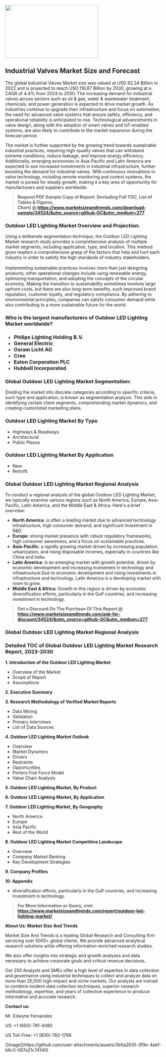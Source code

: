 <p><img class="alignnone size-medium wp-image-20088" src="https://ffe5etoiles.com/wp-content/uploads/2024/12/MST1-300x171.png" alt="" width="300" height="171" /></p><h2>Industrial Valves Market Size and Forecast</h2><p>The global Industrial Valves Market size was valued at USD 82.34 Billion in 2022 and is projected to reach USD 116.87 Billion by 2030, growing at a CAGR of 4.4% from 2024 to 2030. The increasing demand for industrial valves across sectors such as oil & gas, water & wastewater treatment, chemicals, and power generation is expected to drive market growth. As industries continue to upgrade their infrastructure and focus on automation, the need for advanced valve systems that ensure safety, efficiency, and operational reliability is anticipated to rise. Technological advancements in valve design, along with the adoption of smart valves and IoT-enabled systems, are also likely to contribute to the market expansion during the forecast period.</p><p>The market is further supported by the growing trend towards sustainable industrial practices, requiring high-quality valves that can withstand extreme conditions, reduce leakage, and improve energy efficiency. Additionally, emerging economies in Asia-Pacific and Latin America are expected to see increased investments in industrial infrastructure, further boosting the demand for industrial valves. With continuous innovations in valve technology, including remote monitoring and control systems, the market is poised for steady growth, making it a key area of opportunity for manufacturers and suppliers worldwide.</p></p><blockquote id="" class=""><strong>Request PDF Sample Copy of Report: (Including Full TOC, List of Tables &amp; Figures, Chart)&nbsp;@&nbsp;<strong><a href="https://www.marketsizeandtrends.com/download-sample/34524/&utm_source=github-GC&utm_medium=277" target="_blank">https://www.marketsizeandtrends.com/download-sample/34524/&utm_source=github-GC&utm_medium=277</a></strong></strong></blockquote><h3 id="" class="">Outdoor LED Lighting Market&nbsp;Overview and Projection:</h3><p id="" class="">Using a deliberate segmentation technique, the Outdoor LED Lighting Market research study provides a comprehensive analysis of multiple market segments, including application, type, and location. This method gives readers a comprehensive grasp of the factors that help and hurt each industry in order to satisfy the high standards of industry stakeholders. <br /> <br />Implementing sustainable practices involves more than just designing products; other operational changes include using renewable energy, optimizing transportation, and adopting the concepts of the circular economy. Making the transition to sustainability sometimes involves large upfront costs, but there are also long-term benefits, such improved brand reputation, customer loyalty, and regulatory compliance. By adhering to environmental principles, companies can satisfy consumer demand while also contributing to a more sustainable future for the world.</p><h3 id="" class="">Who is the largest manufacturers of&nbsp;Outdoor LED Lighting Market worldwide?</h3><h3 class=""><p><ul><li>Philips Lighting Holding B.V. </li><li> General Electric </li><li> Osram Licht AG </li><li> Cree </li><li> Eaton Corporation PLC </li><li> Hubbell Incorporated</li></ul></p></h3><h3 id="" class="">Global&nbsp;Outdoor LED Lighting Market Segmentation:</h3><p id="" class="">Dividing the market into discrete categories according to specific criteria, such type and application, is known as segmentation analysis. This aids in identifying certain client segments, comprehending market dynamics, and creating customized marketing plans.</p><h3 id="" class="">Outdoor LED Lighting Market&nbsp;By Type</h3><p><p><ul><li>Highways & Roadways </li><li> Architectural </li><li> Public Places</p></li></ul></p></p><h3 id="" class="">Outdoor LED Lighting Market&nbsp;By Application</h3><p class=""><p><ul><li>New </li><li> Retrofit</li></ul></p></p><h3 id="" class="">Global Outdoor LED Lighting Market Regional Analysis</h3><p id="" class="">To conduct a regional analysis of the global Outdoor LED Lighting Market, we typically examine various regions such as North America, Europe, Asia-Pacific, Latin America, and the Middle East &amp; Africa. Here's a brief overview:</p><ul><li><strong>North America</strong>: is often a leading market due to advanced technology infrastructure, high consumer demand, and significant investment in R&amp;D.</li><li><strong>Europe</strong>: strong market presence with robust regulatory frameworks, high consumer awareness, and a focus on sustainable practices.</li><li><strong>Asia-Pacific</strong>: a rapidly growing market driven by increasing population, urbanization, and rising disposable incomes, especially in countries like China and India.</li><li><strong>Latin America</strong>: is an emerging market with growth potential, driven by economic development and increasing investment in technology and infrastructure.Due to economic development and rising investments in infrastructure and technology, Latin America is a developing market with room to grow.</li><li><strong>Middle East &amp; Africa</strong>: Growth in this region is driven by economic diversification efforts, particularly in the Gulf countries, and increasing investment in technology.</li></ul><blockquote id="" class=""><strong>Get a Discount On The Purchase Of This Report @ <strong><a href="https://www.marketsizeandtrends.com/ask-for-discount/34524/&utm_source=github-GC&utm_medium=277" target="_blank">https://www.marketsizeandtrends.com/ask-for-discount/34524/&utm_source=github-GC&utm_medium=277</a></strong></strong></blockquote><h3 id="" class="">Global Outdoor LED Lighting Market Regional Analysis</h3><h3 id="" class="">Detailed TOC of Global Outdoor LED Lighting Market Research Report, 2023-2030</h3><p id="" class=""><strong>1. Introduction of the Outdoor LED Lighting Market</strong></p><ul><li>Overview of the Market</li><li>Scope of Report</li><li>Assumptions</li></ul><p id="" class=""><strong>2. Executive Summary</strong></p><p id="" class=""><strong>3. Research Methodology of Verified Market Reports</strong></p><ul><li>Data Mining</li><li>Validation</li><li>Primary Interviews</li><li>List of Data Sources</li></ul><p id="" class=""><strong>4. Outdoor LED Lighting Market Outlook</strong></p><ul><li>Overview</li><li>Market Dynamics</li><li>Drivers</li><li>Restraints</li><li>Opportunities</li><li>Porters Five Force Model</li><li>Value Chain Analysis</li></ul><p id="" class=""><strong>5. Outdoor LED Lighting Market, By Product</strong></p><p id="" class=""><strong>6. Outdoor LED Lighting Market, By Application</strong></p><p id="" class=""><strong>7. Outdoor LED Lighting Market, By Geography</strong></p><ul><li>North America</li><li>Europe</li><li>Asia Pacific</li><li>Rest of the World</li></ul><p id="" class=""><strong>8. Outdoor LED Lighting Market Competitive Landscape</strong></p><ul><li>Overview</li><li>Company Market Ranking</li><li>Key Development Strategies</li></ul><p id="" class=""><strong>9. Company Profiles</strong></p><p id="" class=""><strong>10. Appendix</strong></p><ul><li>diversification efforts, particularly in the Gulf countries, and increasing investment in technology.</li></ul><blockquote id="" class=""><strong>For More Information or Query, visit <strong><strong><a href="https://www.marketsizeandtrends.com/report/outdoor-led-lighting-market/" target="_blank">https://www.marketsizeandtrends.com/report/outdoor-led-lighting-market/</a></strong></strong></strong></blockquote><p id="" class=""><strong>About Us: Market Size And Trends</strong></p><p id="" class="">Market Size And Trends is a leading Global Research and Consulting firm servicing over 5000+ global clients. We provide advanced analytical research solutions while offering information-enriched research studies.</p><p id="" class="">We also offer insights into strategic and growth analyses and data necessary to achieve corporate goals and critical revenue decisions.</p><p id="" class="">Our 250 Analysts and SMEs offer a high level of expertise in data collection and governance using industrial techniques to collect and analyze data on more than 25,000 high-impact and niche markets. Our analysts are trained to combine modern data collection techniques, superior research methodology, expertise, and years of collective experience to produce informative and accurate research.</p><p id="" class=""><strong>Contact us:</strong></p><p id="" class="">Mr. Edwyne Fernandes</p><p id="" class="">US: +1 (650)-781-4080</p><p id="" class="">US Toll-Free: +1 (800)-782-1768</p>
![image](https://github.com/user-attachments/assets/3b5a2635-3f9e-4ab1-b6c5-067a21c74140)
